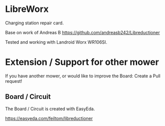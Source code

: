 # LibreWorx
Charging station repair card.

Base on work of Andreas B
https://github.com/andreasb242/Libreductioner

Tested and working with Landroid Worx WR106SI.


# Extension / Support for other mower
If you have another mower, or would like to improve the Board: Create a Pull request!

## Board / Circuit
The Board / Circuit is created with EasyEda.

https://easyeda.com/feiltom/libreductioner

